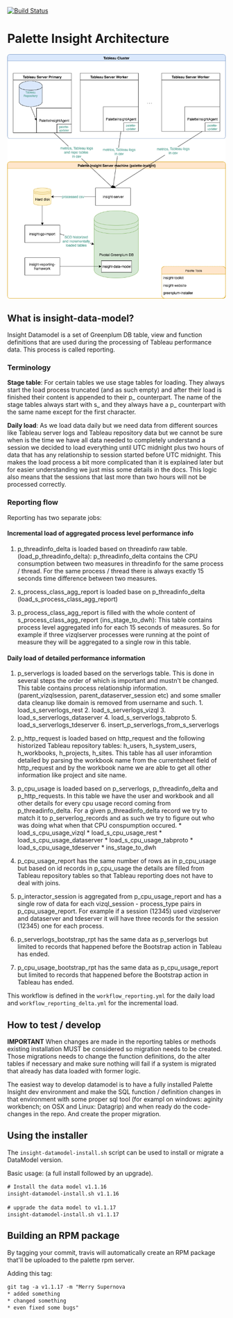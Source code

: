[![Build Status](https://travis-ci.org/palette-software/insight-data-model.svg?branch=master)](https://travis-ci.org/palette-software/insight-data-model)

# Palette Insight Architecture

![Palette Insight Architecture](https://github.com/palette-software/palette-insight/blob/master/insight-system-diagram.png?raw=true)

## What is insight-data-model?

Insight Datamodel is a set of Greenplum DB table, view and function definitions that are used during the processing of Tableau performance data. This process is called reporting.


### Terminology

**Stage table**: For certain tables we use stage tables for loading. They always start the load process truncated (and as such empty) and after their load is finished their content is appended to their p_ counterpart. The name of the stage tables always start with s_ and they always have a p_ counterpart with the same name except for the first character.

**Daily load**: As we load data daily but we need data from different sources like Tableau server logs and Tableau repository data but we cannot be sure when is the time we have all data needed to completely understand a session we decided to load everything until UTC midnight plus two hours of data that has any relationship to session started before UTC midnight. This makes the load process a bit more complicated than it is explained later but for easier understanding we just miss some details in the docs. This logic also means that the sessions that last more than two hours will not be processed correctly.

### Reporting flow

Reporting has two separate jobs:

#### Incremental load of aggregated process level performance info

  1. p_threadinfo_delta is loaded based on threadinfo raw table. (load_p_threadinfo_delta): p_threadinfo_delta contains the CPU consumption between two measures in threadinfo for the same process / thread. For the same process / thread there is always exactly 15 seconds time difference between two measures.

  2. s_process_class_agg_report is loaded base on p_threadinfo_delta (load_s_process_class_agg_report)

  3. p_process_class_agg_report is filled with the whole content of s_process_class_agg_report (ins_stage_to_dwh): This table contains process level aggregated info for each 15 seconds of measures. So for example if three vizqlserver processes were running at the point of measure they will be aggregated to a single row in this table.

#### Daily load of detailed performance information

  1. p_serverlogs is loaded based on the serverlogs table. This is done in several steps the order of which is important and mustn't be changed. This table contains process relationship information. (parent_vizqlsession, parent_dataserver_session etc) and some smaller data cleanup like domain is removed from username and such.
    1. load_s_serverlogs_rest
    2. load_s_serverlogs_vizql
    3. load_s_serverlogs_dataserver
    4. load_s_serverlogs_tabproto
    5. load_s_serverlogs_tdeserver
    6. insert_p_serverlogs_from_s_serverlogs

  2. p_http_request is loaded based on http_request and the following historized Tableau repository tables: h_users, h_system_users, h_workbooks, h_projects, h_sites. This table has all user inforamtion detailed by parsing the workbook name from the currentsheet field of http_request and by the workbook name we are able to get all other information like project and site name.

  3. p_cpu_usage is loaded based on p_serverlogs, p_threadinfo_delta and p_http_requests. In this table we have the user and workbook and all other details for every cpu usage record coming from p_threadinfo_delta. For a given p_threadinfo_delta record we try to match it to p_serverlog_records and as such we try to figure out who was doing what when that CPU conspumption occured.
    * load_s_cpu_usage_vizql
    * load_s_cpu_usage_rest
    * load_s_cpu_usage_dataserver
    * load_s_cpu_usage_tabproto
    * load_s_cpu_usage_tdeserver
    * ins_stage_to_dwh

  4. p_cpu_usage_report has the same number of rows as in p_cpu_usage but based on id records in p_cpu_usage the details are filled from Tableau repository tables so that Tableau reporting does not have to deal with joins.

  5. p_interactor_session is aggregated from p_cpu_usage_report and has a single row of data for each vizql_session - process_type pairs in p_cpu_usage_report. For example if a session (12345) used vizqlserver and dataserver and tdeserver it will have three records for the session (12345) one for each process.

  6. p_serverlogs_bootstrap_rpt has the same data as p_serverlogs but limited to records that happened before the Bootstrap action in Tableau has ended.

  7. p_cpu_usage_bootstrap_rpt has the same data as p_cpu_usage_report but limited to records that happened before the Bootstrap action in Tableau has ended.

This workflow is defined in the `workflow_reporting.yml` for the daily load and `workflow_reporting_delta.yml` for the incremental load.

## How to test / develop

**IMPORTANT** When changes are made in the reporting tables or methods existing installation MUST be considered so migration needs to be created. Those migrations needs to change the function definitions, do the alter tables if necessary and make sure nothing will fail if a system is migrated that already has data loaded with former logic.

The easiest way to develop datamodel is to have a fully installed Palette Insight dev environment and make the SQL function / definition changes in that environment with some proper sql tool (for exampl on windows: aginity workbench; on OSX and Linux: Datagrip) and when ready do the code-changes in the repo. And create the proper migration.

## Using the installer

The ```insight-datamodel-install.sh``` script can be used to install or
migrate a DataModel version.

Basic usage:
(a full install followed by an upgrade).

```
# Install the data model v1.1.16
insight-datamodel-install.sh v1.1.16

# upgrade the data model to v1.1.17
insight-datamodel-install.sh v1.1.17
```


## Building an RPM package

By tagging your commit, travis will automatically create an RPM package
that'll be uploaded to the palette rpm server.

Adding this tag:

```
git tag -a v1.1.17 -m "Merry Supernova
* added something
* changed something
* even fixed some bugs"
```

